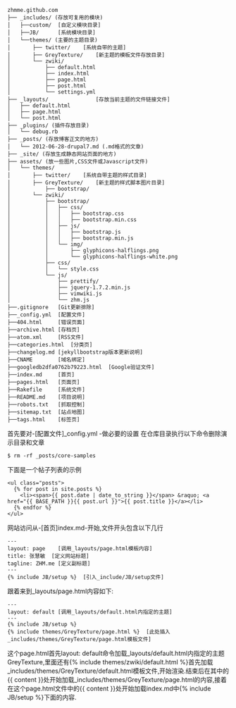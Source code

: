 	zhmme.github.com
	├── _includes/ (存放可复用的模块)
	│   ├──custom/	[自定义模块目录]
	│   ├──JB/		[系统模块目录]
	│   └──themes/ (主要的主题目录)
	│       ├── twitter/	[系统自带的主题]
	│       ├── GreyTexture/	[新主题的模板文件存放目录]
	│       └── zwiki/
	│           ├── default.html
	│           ├── index.html
	│           ├── page.html
	│           ├── post.html
	│           └── settings.yml
	├── _layouts/				[存放当前主题的文件链接文件]
	│   ├── default.html
	│   ├── page.html
	│   └── post.html
	├── _plugins/ (插件存放目录)
	│   └── debug.rb
	├── _posts/ (存放博客正文的地方)
	│   └── 2012-06-28-drupal7.md (.md格式的文章)
	├── _site/ (存放生成静态网站页面的地方)
	├── assets/ (放一些图片,CSS文件或Javascript文件)
	│   └── themes/
	│       ├── twitter/	[系统自带主题的样式目录]
	│       ├── GreyTexture/	[新主题的样式脚本图片目录]
	│           ├── bootstrap/
	│       └── zwiki/
	│           ├── bootstrap/
	│           │   ├── css/
	│           │   │   ├── bootstrap.css
	│           │   │   ├── bootstrap.min.css
	│           │   ├── js/
	│           │   │   ├── bootstrap.js
	│           │   │   ├── bootstrap.min.js
	│           │   └── img/
	│           │       ├── glyphicons-halflings.png
	│           │       └── glyphicons-halflings-white.png
	│           ├── css/
	│           │   └── style.css
	│           └── js/
	│               ├── prettify/
	│               ├── jquery-1.7.2.min.js
	│               ├── vimwiki.js
	│               └── zhm.js
	├──.gitignore	[Git更新排除]
	├──_config.yml	[配置文件]
	├──404.html		[错误页面]
	├──archive.html [存档页]
	├──atom.xml		[RSS文件]
	├──categories.html	[分类页]
	├──changelog.md	[jekyllbootstrap版本更新说明]
	├──CNAME		[域名绑定]
	├──googledb2dfa0762b79223.html	[Google验证文件]
	├──index.md		[首页]
	├──pages.html	[页面页]
	├──Rakefile		[系统文件]
	├──README.md	[项目说明]
	├──robots.txt	[抓取控制]
	├──sitemap.txt	[站点地图]
	├──tags.html	[标签页]

首先要对-[配置文件]_config.yml	-做必要的设置
在仓库目录执行以下命令删除演示目录和文章

	$ rm -rf _posts/core-samples

下面是一个帖子列表的示例

	<ul class="posts">
	  {% for post in site.posts %}
	    <li><span>{{ post.date | date_to_string }}</span> &raquo; <a href="{{ BASE_PATH }}{{ post.url }}">{{ post.title }}</a></li>
	  {% endfor %}
	</ul>

网站访问从-[首页]index.md-开始,文件开头包含以下几行

	---
	layout: page	[调用_layouts/page.html模板内容]
	title: 张慧敏	[定义网站标题]
	tagline: ZHM.me	[定义副标题]
	---
	{% include JB/setup %}	[引入_include/JB/setup文件]

跟着来到_layouts/page.html内容如下:

	---
	layout: default	[调用_layouts/default.html内指定的主题]
	---
	{% include JB/setup %}
	{% include themes/GreyTexture/page.html %}	[此处插入_includes/themes/GreyTexture/page.html模板文件]

这个page.html首先layout: default命令加载_layouts/default.html内指定的主题GreyTexture,里面还有{% include themes/zwiki/default.html %}首先加载_includes/themes/GreyTexture/default.html模板文件,开始渲染.结束后在其中的{{ content }}处开始加载_includes/themes/GreyTexture/page.html的内容,接着在这个page.html文件中的{{ content }}处开始加载index.md中{% include JB/setup %}下面的内容.






